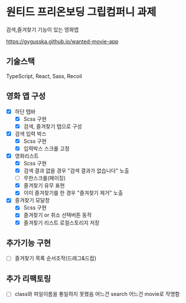 # 원티드 프리온보딩 그립컴퍼니 과제

검색,즐겨찾기 기능이 있는 영화앱

https://gygusska.github.io/wanted-movie-app

## 기술스택

TypeScript, React, Sass, Recoil


## 영화 앱 구성
- [x] 하단 탭바
  - [x] Scss 구현
  - [x] 검색, 즐겨찾기 탭으로 구성
- [x] 검색 입력 박스
  - [x] Scss 구현
  - [x] 입력박스 스크롤 고정
- [x] 영화리스트
  - [x] Scss 구현
  - [x] 검색 결과 없을 경우 "검색 결과가 없습니다" 노출
  - [ ] 무한스크롤(페이징)
  - [x] 즐겨찾기 유무 표현
  - [x] 이미 즐겨찾기를 한 경우 "즐겨찾기 제거" 노출
- [x] 즐겨찾기 모달창
  - [x] Scss 구현
  - [x] 즐겨찾기 or 취소 선택버튼 동작
  - [x] 즐겨찾기 리스트 로컬스토리지 저장

## 추가기능 구현
- [ ] 즐겨찾기 목록 순서조작(드래그&드랍)

## 추가 리팩토링
- [ ] class와 파일이름을 통일하지 못했음 어느건 search 어느건 movie로 작명함

